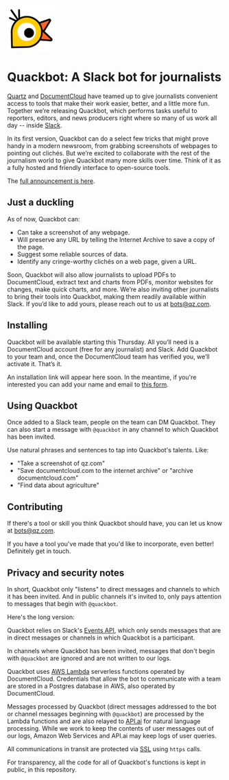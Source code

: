 ![Quackbot](images/quackbot-icon_108.png)

# Quackbot: A Slack bot for journalists

[Quartz](https://qz.com) and [DocumentCloud](http://documencloud.org) have teamed up to give journalists convenient access to tools that make their work easier, better, and a little more fun. Together we’re releasing Quackbot, which performs tasks useful to reporters, editors, and news producers right where so many of us work all day -- inside [Slack](http://slack.com).

In its first version, Quackbot can do a select few tricks that might prove handy in a modern newsroom, from grabbing screenshots of webpages to pointing out clichés. But we’re excited to collaborate with the rest of the journalism world to give Quackbot many more skills over time. Think of it as a fully hosted and friendly interface to open-source tools.

The [full announcement is here](https://bots.qz.com/2017/10/03/announcing-quackbot-a-slack-bot-for-journalists-from-quartz-and-documentcloud/).

## Just a duckling

As of now, Quackbot can:

- Can take a screenshot of any webpage.
- Will preserve any URL by telling the Internet Archive to save a copy of the page.
- Suggest some reliable sources of data.
- Identify any cringe-worthy clichés on a web page, given a URL.

Soon, Quackbot will also allow journalists to upload PDFs to DocumentCloud, extract text and charts from PDFs, monitor websites for changes, make quick charts, and more. We’re also inviting other journalists to bring their tools into Quackbot, making them readily available within Slack. If you’d like to add yours, please reach out to us at bots@qz.com.

## Installing

Quackbot will be available starting this Thursday. All you’ll need is a DocumentCloud account (free for any journalist) and Slack. Add Quackbot to your team and, once the DocumentCloud team has verified you, we’ll activate it. That’s it.

An installation link will appear here soon. In the meantime, if you're interested you can add your name and email to [this form](https://docs.google.com/forms/d/e/1FAIpQLSeSXJrqd-_uIaN8riPNsn1Wk66y8AtGQbuBLGSk6aLGicj3fQ/viewform?usp=sf_link).

## Using Quackbot

Once added to a Slack team, people on the team can DM Quackbot. They can also start a message with `@quackbot` in any channel to which Quackbot has been invited.

Use natural phrases and sentences to tap into Quackbot's talents. Like:

- "Take a screenshot of qz.com"
- "Save documentcloud.com to the internet archive" or "archive documentcloud.com"
- "Find data about agriculture"

## Contributing

If there's a tool or skill you think Quackbot should have, you can let us know at bots@qz.com.

If you have a tool you've made that you'd like to incorporate, even better! Definitely get in touch.

## Privacy and security notes

In short, Quackbot only "listens" to direct messages and channels to which it has been invited. And in public channels it's invited to, only pays attention to messages that begin with `@quackbot`.

Here's the long version:

Quackbot relies on Slack's [Events API](https://api.slack.com/events-api), which only sends messages that are in direct messages or channels in which Quackbot is a participant. 

In channels where Quackbot has been invited, messages that don't begin with `@quackbot` are ignored and are not written to our logs.

Quackbot uses [AWS Lambda](https://aws.amazon.com/lambda/) serverless functions operated by DocumentCloud. Credentials that allow the bot to communicate with a team are stored in a Postgres database in AWS, also operated by DocumentCloud.

Messages processed by Quackbot (direct messages addressed to the bot or channel messages beginning with `@quackbot`) are processed by the Lambda functions and are also relayed to [API.ai](http://api.ai) for natural language processing. While we work to keep the contents of user messages out of our logs, Amazon Web Services and API.ai may keep logs of user queries.

All communications in transit are protected via [SSL](https://en.wikipedia.org/wiki/Transport_Layer_Security) using `https` calls.

For transparency, all the code for all of Quackbot's functions is kept in public, in this repository.
